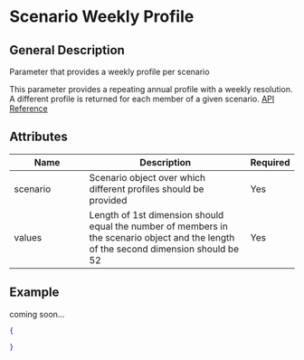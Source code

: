 # Scenario Weekly Profile

## General Description

Parameter that provides a weekly profile per scenario

This parameter provides a repeating annual profile with a weekly resolution. A different profile is returned for each member of a given scenario. [API Reference](https://pywr.github.io/pywr-docs/master/api/generated/pywr.parameters.ScenarioWeeklyProfileParameter.html)

## Attributes

<table><thead><tr><th width="158">Name</th><th width="409">Description</th><th>Required</th></tr></thead><tbody><tr><td>scenario</td><td>Scenario object over which different profiles should be provided</td><td>Yes</td></tr><tr><td>values</td><td>Length of 1st dimension should equal the number of members in the scenario object and the length of the second dimension should be 52</td><td>Yes</td></tr></tbody></table>

## Example

coming soon...

```json
{

}
```
